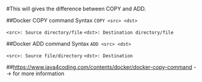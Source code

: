 #This will gives the difference between COPY and ADD.

##Docker COPY command Syntax
`COPY <src> <dst>`

`<src>: Source directory/file`
`<dst>: Destination directory/file`

##Docker ADD command Syntax
`ADD <src> <dst>`

`<src>: Source file/directory`
`<dst>: Destination`

##https://www.java4coding.com/contents/docker/docker-copy-command  --> for more information